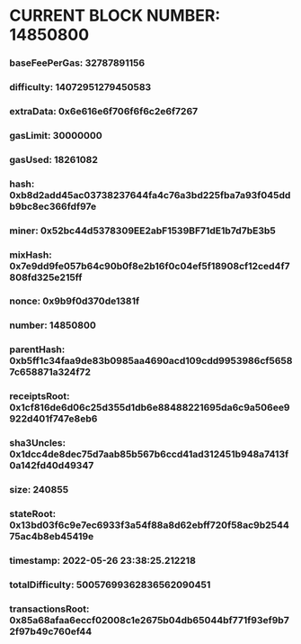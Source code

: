 # CURRENT BLOCK NUMBER: 14850800

### baseFeePerGas: 32787891156
### difficulty: 14072951279450583
### extraData: 0x6e616e6f706f6f6c2e6f7267
### gasLimit: 30000000
### gasUsed: 18261082
### hash: 0xb8d2add45ac03738237644fa4c76a3bd225fba7a93f045ddb9bc8ec366fdf97e
### miner: 0x52bc44d5378309EE2abF1539BF71dE1b7d7bE3b5
### mixHash: 0x7e9dd9fe057b64c90b0f8e2b16f0c04ef5f18908cf12ced4f7808fd325e215ff
### nonce: 0x9b9f0d370de1381f
### number: 14850800
### parentHash: 0xb5ff1c34faa9de83b0985aa4690acd109cdd9953986cf56587c658871a324f72
### receiptsRoot: 0x1cf816de6d06c25d355d1db6e88488221695da6c9a506ee9922d401f747e8eb6
### sha3Uncles: 0x1dcc4de8dec75d7aab85b567b6ccd41ad312451b948a7413f0a142fd40d49347
### size: 240855
### stateRoot: 0x13bd03f6c9e7ec6933f3a54f88a8d62ebff720f58ac9b254475ac4b8eb45419e
### timestamp: 2022-05-26 23:38:25.212218
### totalDifficulty: 50057699362836562090451
### transactionsRoot: 0x85a68afaa6eccf02008c1e2675b04db65044bf771f93ef9b72f97b49c760ef44
